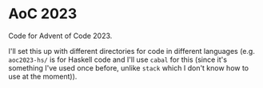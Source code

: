 # AoC 2023

Code for Advent of Code 2023.

I'll set this up with different directories for code in different languages (e.g. `aoc2023-hs/` is for Haskell code and I'll use `cabal` for this (since it's something I've used once before, unlike `stack` which I don't know how to use at the moment)).
